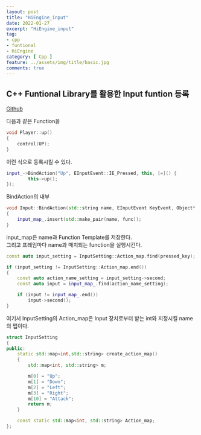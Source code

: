 ```yaml
---
layout: post
title: "HiEngine_input"
date: 2022-01-27
excerpt: "HiEngine_input"
tag:
- cpp
- funtional
- HiEngine
category: [ Cpp ]
feature: ../assets/img/title/basic.jpg
comments: true
---
```


## C++ Funtional Library를 활용한 Input funtion 등록

[Github](https://github.com/BudlePlay/Hi-Engine2_forLEDMatrix_Linux)


다음과 같은 Function을 
```cpp
void Player::up()
{
	control(UP);
}
```



이런 식으로 등록시킬 수 있다.   
```cpp
input_->BindAction("Up", EInputEvent::IE_Pressed, this, [=]() {
		this->up();
});
```



BindAction의 내부
```cpp
void Input::BindAction(std::string name, EInputEvent KeyEvent, Object* object, const std::function<void()>& func)
{
	input_map_.insert(std::make_pair(name, func));
}
```



input_map은 name과 Function Template를 저장한다.  
그리고 프레임마다 name과 매치되는 function을 실행시킨다.

```cpp
const auto input_setting = InputSetting::Action_map.find(pressed_key);

if (input_setting != InputSetting::Action_map.end())
{
    const auto action_name_setting = input_setting->second;
    const auto input = input_map_.find(action_name_setting);

    if (input != input_map_.end())
        input->second();
}
```




여기서 InputSetting의 Action_map은 Input 장치로부터 받는 int와 지정시킬 name의 맵이다.

```cpp
struct InputSetting
{
public:
	static std::map<int,std::string> create_action_map()
	{
		std::map<int, std::string> m;

		m[0] = "Up";
		m[1] = "Down";
		m[2] = "Left";
		m[3] = "Right";
		m[10] = "Attack";
		return m;
	}

	const static std::map<int, std::string> Action_map;
};
```


